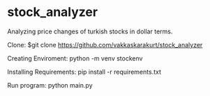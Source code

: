 # stock_analyzer
Analyzing price changes of turkish stocks in dollar terms.

Clone:
$git clone https://github.com/vakkaskarakurt/stock_analyzer

Creating Enviroment:
python -m venv stockenv

Installing Requirements:
pip install -r requirements.txt

Run program:
python main.py 
